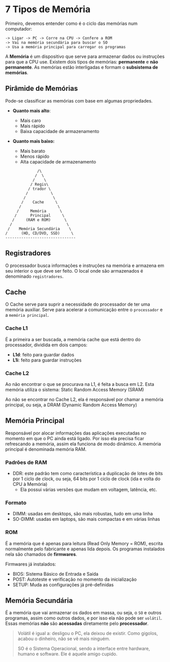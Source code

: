 # 7 Tipos de Memória
Primeiro, devemos entender como é o ciclo das memórias num computador:

```
-> Ligar -> PC -> Corre na CPU -> Confere a ROM 
-> Vai na memória secundária para buscar o SO 
-> Usa a memória principal para carregar os programas
```

A **Memória** é um dispositivo que serve para armazenar dados ou instruções para que a CPU use.
Existem dois tipos de memórias: **permanente** e **não permanente**.
As memórias estão interligadas e formam o **subsistema de memórias**.

## Pirâmide de Memórias 
Pode-se classificar as memórias com base em algumas propriedades.

- **Quanto mais alto**:
    - Mais caro 
    - Mais rápido
    - Baixa capacidade de armazenamento

- **Quanto mais baixo:** 
    - Mais barato
    - Menos rápido
    - Alta capacidade de armazenamento

```
              /\
             /  \
            /    \
           / Regis\
          / trador \
         /          \
        /            \ 
       /    Cache     \
      /                \
     /     Memória      \
    /      Principal     \
   /     (RAM e ROM)      \
  /                        \
 /    Memória Secundária    \
/      (HD, CD/DVD, SSD)     \
-------------------------------
```

## Registradores
O processador busca informações e instruções na memória e armazena em seu interior o que deve ser feito.
O local onde são armazenados é denominado `registradores`.

## Cache 
O Cache serve para suprir a necessidade do processador de ter uma memória auxiliar.
Serve para acelerar a comunicação entre o `processador` e a `memória principal`.

### Cache L1
É a primeira a ser buscada, a memória cache que está dentro do processador, dividida em dois campos:
- **L1d**: feito para guardar dados
- **L1i**: feito para guardar instruções

### Cache L2 
Ao não encontrar o que se procurava na L1, é feita a busca em L2.
Esta memória utiliza o sistema: Static Random Access Memory (SRAM)

Ao não se encontrar no Cache L2, ela é responsável por chamar a memória principal, ou seja, a DRAM (Dynamic Random Access Memory)

## Memória Principal
Responsável por alocar informações das aplicações executadas no momento em que o PC ainda está ligado. Por isso ela precisa ficar refrescando a memória, assim ela funciona de modo dinâmico.
A memória principal é denominada memória RAM. 

### Padrões de RAM  
 - DDR: este padrão tem como característica a duplicação de lotes de bits por 1 ciclo de clock, ou seja, 64 bits por 1 ciclo de clock (ida e volta do CPU à Memória)
    - Ela possui várias versões que mudam em voltagem, latência, etc.

### Formato 
- DIMM: usadas em desktops, são mais robustas, tudo em uma linha
- SO-DIMM: usadas em laptops, são mais compactas e em várias linhas

### ROM
É a memória que é apenas para leitura (Read Only Memory = ROM), escrita normalmente pelo fabricante e apenas lida depois. Os programas instalados nela são chamados de **firmwares**.

Firmwares já instalados:
- BIOS: Sistema Básico de Entrada e Saída
- POST: Autoteste e verificação no momento da inicialização
- SETUP: Muda as configurações já pré-definidas
    
## Memória Secundária 
É a memória que vai armazenar os dados em massa, ou seja, o `SO` e outros programas, assim como outros dados, e por isso ela não pode ser `volátil`.
Essas memórias **não** são **acessadas** diretamente pelo **processador**.

> Volátil é igual a: desligou o PC, ela deixou de existir. Como gigolos, acabou o dinheiro, não se vê mais ninguém. 
> 
> SO é o Sistema Operacional, sendo a interface entre hardware, humano e software. Ele é aquele amigo cupido.
